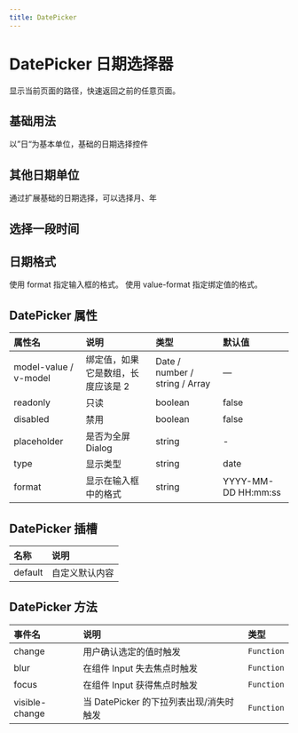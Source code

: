 ```yaml
---
title: DatePicker
---
```


# DatePicker 日期选择器

显示当前页面的路径，快速返回之前的任意页面。

## 基础用法

以”日“为基本单位，基础的日期选择控件

<preview path="../examples/date-picker/basic.vue" title="" description=""></preview>

## 其他日期单位

通过扩展基础的日期选择，可以选择月、年

<preview path="../examples/date-picker/type.vue" title="" description=""></preview>

## 选择一段时间

<preview path="../examples/date-picker/range.vue" title="" description=""></preview>

## 日期格式

使用 format 指定输入框的格式。 使用 value-format 指定绑定值的格式。

<preview path="../examples/date-picker/format.vue" title="" description=""></preview>

## DatePicker 属性

| 属性名                | 说明                               | 类型                           | 默认值              |
| :-------------------- | :--------------------------------- | :----------------------------- | :------------------ |
| model-value / v-model | 绑定值，如果它是数组，长度应该是 2 | Date / number / string / Array | —                   |
| readonly              | 只读                               | boolean                        | false               |
| disabled              | 禁用                               | boolean                        | false               |
| placeholder           | 是否为全屏 Dialog                  | string                         | -                   |
| type                  | 显示类型                           | string                         | date                |
| format                | 显示在输入框中的格式               | string                         | YYYY-MM-DD HH:mm:ss |

## DatePicker 插槽

| 名称    | 说明           |
| :------ | :------------- |
| default | 自定义默认内容 |

## DatePicker 方法

| 事件名         | 说明                                    | 类型       |
| :------------- | :-------------------------------------- | :--------- |
| change         | 用户确认选定的值时触发                  | `Function` |
| blur           | 在组件 Input 失去焦点时触发             | `Function` |
| focus          | 在组件 Input 获得焦点时触发             | `Function` |
| visible-change | 当 DatePicker 的下拉列表出现/消失时触发 | `Function` |
